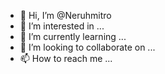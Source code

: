- 👋 Hi, I’m @Neruhmitro
- 👀 I’m interested in ...
- 🌱 I’m currently learning ...
- 💞️ I’m looking to collaborate on ...
- 📫 How to reach me ...

<!---
Neruhmitro/Neruhmitro is a ✨ special ✨ repository because its `README.md` (this file) appears on your GitHub profile.
You can click the Preview link to take a look at your changes.
--->
